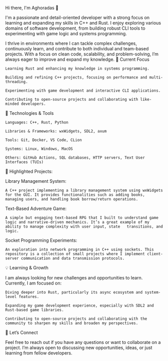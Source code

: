 Hi there, I'm Aghoradas 👋

I'm a passionate and detail-oriented developer with a strong focus on learning and expanding my skills in C++ and Rust. I enjoy exploring various domains of software development, from building robust CLI tools to experimenting with game logic and systems programming.

I thrive in environments where I can tackle complex challenges, continuously learn, and contribute to both individual and team-based projects. With a focus on clean code, scalability, and problem-solving, I’m always eager to improve and expand my knowledge.
🌱 Current Focus

    Learning Rust and enhancing my knowledge in systems programming.

    Building and refining C++ projects, focusing on performance and multi-threading.

    Experimenting with game development and interactive CLI applications.

    Contributing to open-source projects and collaborating with like-minded developers.

🔧 Technologies & Tools

    Languages: C++, Rust, Python

    Libraries & Frameworks: wxWidgets, SDL2, axum

    Tools: Git, Docker, VS Code, CLion

    Systems: Linux, Windows, MacOS

    Others: GitHub Actions, SQL databases, HTTP servers, Text User Interfaces (TUIs)

🚀 Highlighted Projects:

Library Management System:

    A C++ project implementing a library management system using wxWidgets for the GUI. It provides functionalities such as adding books, managing users, and handling book borrow/return operations.

Text-Based Adventure Game:

    A simple but engaging text-based RPG that I built to understand game logic and narrative-driven mechanics. It’s a great example of my ability to manage complexity with user input, state   transitions, and logic.

Socket Programming Experiments:

    An exploration into network programming in C++ using sockets. This repository is a collection of small projects where I implement client-server communication and data transmission protocols.

💡 Learning & Growth

I am always looking for new challenges and opportunities to learn. Currently, I am focused on:

    Diving deeper into Rust, particularly its async ecosystem and system-level features.

    Expanding my game development experience, especially with SDL2 and Rust-based game libraries.

    Contributing to open-source projects and collaborating with the community to sharpen my skills and broaden my perspectives.

🤝 Let’s Connect

Feel free to reach out if you have any questions or want to collaborate on a project.
I’m always open to discussing new opportunities, ideas, or just learning from fellow developers.
